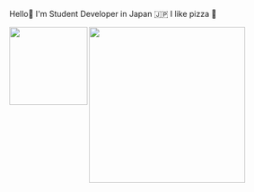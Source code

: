 Hello👋 I'm Student Developer in Japan 🇯🇵 I like pizza 🍕

<img align="left" height="139px" src="https://github-readme-stats.vercel.app/api?username=fhrk-78&show_icons=true&theme=radical"/>
<img align="left" height="278px" src="https://github-readme-stats.vercel.app/api/top-langs/?username=fhrk-78&layout=compact&langs_count=20&theme=radical"/>

